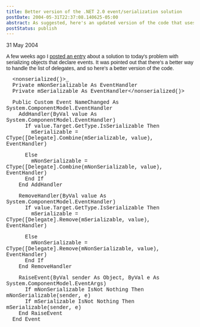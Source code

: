 ```yaml
---
title: Better version of the .NET 2.0 event/serialization solution
postDate: 2004-05-31T22:37:08.140625-05:00
abstract: As suggested, here's an updated version of the code that uses a pair of EventHandler delegates rather than a List(Of T) to store the delegates.
postStatus: publish
---
```

31 May 2004

<font face="Arial">A few weeks ago I <a href="/WeBlog/PermaLink.aspx?guid=776f44e8-aaec-4845-b649-e0d840e6de2c">posted an entry</a> about a solution to today's problem with serializing objects that declare events. It was pointed out that there's a better way to handle the list of delegates, and so here's a better version of the code.</font>

<font face="Courier New">&nbsp; <nonserialized()>_<br>&nbsp; Private mNonSerializable As EventHandler<br>&nbsp; Private mSerializable As EventHandler</nonserialized()></font>

<font face="Courier New">&nbsp; Public Custom Event NameChanged As System.ComponentModel.EventHandler<br>&nbsp;&nbsp;&nbsp; AddHandler(ByVal value As System.ComponentModel.EventHandler)<br>&nbsp;&nbsp;&nbsp;&nbsp;&nbsp; If value.Target.GetType.IsSerializable Then<br>&nbsp;&nbsp;&nbsp;&nbsp;&nbsp;&nbsp;&nbsp; mSerializable = CType([Delegate].Combine(mSerializable, value), EventHandler)</font>

<font face="Courier New">&nbsp;&nbsp;&nbsp;&nbsp;&nbsp; Else<br>&nbsp;&nbsp;&nbsp;&nbsp;&nbsp;&nbsp;&nbsp; mNonSerializable = CType([Delegate].Combine(mNonSerializable, value), EventHandler)<br>&nbsp;&nbsp;&nbsp;&nbsp;&nbsp; End If<br>&nbsp;&nbsp;&nbsp; End AddHandler</font>

<font face="Courier New">&nbsp;&nbsp;&nbsp; RemoveHandler(ByVal value As System.ComponentModel.EventHandler)<br>&nbsp;&nbsp;&nbsp;&nbsp;&nbsp; If value.Target.GetType.IsSerializable Then<br>&nbsp;&nbsp;&nbsp;&nbsp;&nbsp;&nbsp;&nbsp; mSerializable = CType([Delegate].Remove(mSerializable, value), EventHandler)</font>

<font face="Courier New">&nbsp;&nbsp;&nbsp;&nbsp;&nbsp; Else<br>&nbsp;&nbsp;&nbsp;&nbsp;&nbsp;&nbsp;&nbsp; mNonSerializable = CType([Delegate].Remove(mNonSerializable, value), EventHandler)<br>&nbsp;&nbsp;&nbsp;&nbsp;&nbsp; End If<br>&nbsp;&nbsp;&nbsp; End RemoveHandler</font>

<font face="Courier New">&nbsp;&nbsp;&nbsp; RaiseEvent(ByVal sender As Object, ByVal e As System.ComponentModel.EventArgs)<br>&nbsp;&nbsp;&nbsp;&nbsp;&nbsp; If mNonSerializable IsNot Nothing Then mNonSerializable(sender, e)<br>&nbsp;&nbsp;&nbsp;&nbsp;&nbsp; If mSerializable IsNot Nothing Then mSerializable(sender, e)<br>&nbsp;&nbsp;&nbsp; End RaiseEvent<br>&nbsp; End Event<br></font>
